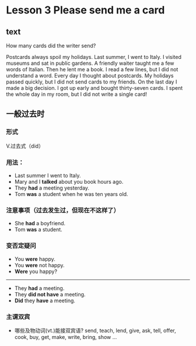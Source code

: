 <!--
 * @Author: your name
 * @Date: 2021-12-23 16:49:29
 * @LastEditTime: 2022-01-17 18:56:44
 * @LastEditors: Please set LastEditors
 * @Description: 打开koroFileHeader查看配置 进行设置: https://github.com/OBKoro1/koro1FileHeader/wiki/%E9%85%8D%E7%BD%AE
 * @FilePath: \notes\english\lesson_3_Please-send-me-a-card.md
-->
# Lesson 3 Please send me a card

## text

How many cards did the writer send?

Postcards always spoil my holidays. Last summer, I went to Italy. I visited museums and sat in public gardens. A friendly waiter taught me a few words of Italian. Then he lent me a book. I read a few lines, but I did not understand a word. Every day I thought about postcards. My holidays passed quickly, but I did not send cards to my friends. On the last day I made a big decision. I got up early and bought thirty-seven cards. I spent the whole day in my room, but I did not write a single card!


## 一般过去时
### 形式
V.过去式（did）

### 用法：
- Last summer I went to Italy.
- Mary and I **talked** about you book hours ago.
- They **had** a meeting yesterday.
- Tom **was** a student when he was ten years old.

### 注意事项（过去发生过，但现在不这样了）
- She **had** a boyfriend.
- Tom **was** a student.

### 变否定疑问
- You **were** happy.
- You **were** not happy.
- **Were** you happy?
---
- They **had** a meeting.
- They **did not have** a meeting.
- **Did** they **have** a meeting.

### 主谓双宾
- 哪些及物动词(vt.)能接双宾语?
    send, teach, lend, give, ask, tell, offer, cook, buy, get, make, write, bring, show ...

 
